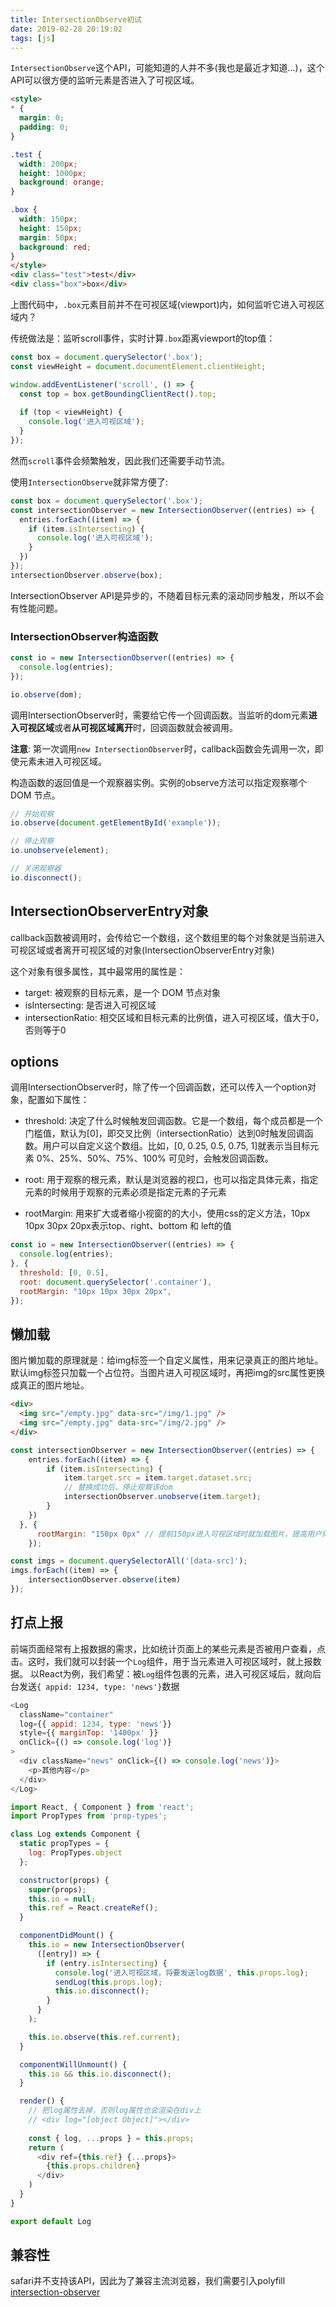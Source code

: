 ```yaml
---
title: IntersectionObserve初试
date: 2019-02-28 20:19:02
tags: [js]
---
```

`IntersectionObserve`这个API，可能知道的人并不多(我也是最近才知道...)，这个API可以很方便的监听元素是否进入了可视区域。

```html
<style>
* {
  margin: 0;
  padding: 0;
}

.test {
  width: 200px;
  height: 1000px;
  background: orange;
}

.box {
  width: 150px;
  height: 150px;
  margin: 50px;
  background: red;
}
</style>
<div class="test">test</div>
<div class="box">box</div>
```
上图代码中，`.box`元素目前并不在可视区域(viewport)内，如何监听它进入可视区域内？

传统做法是：监听scroll事件，实时计算`.box`距离viewport的top值：
```javascript
const box = document.querySelector('.box');
const viewHeight = document.documentElement.clientHeight;

window.addEventListener('scroll', () => {
  const top = box.getBoundingClientRect().top;
  
  if (top < viewHeight) {
    console.log('进入可视区域');
  }
});
```
然而`scroll`事件会频繁触发，因此我们还需要手动节流。

<!-- more -->

使用`IntersectionObserve`就非常方便了:
```javascript
const box = document.querySelector('.box');
const intersectionObserver = new IntersectionObserver((entries) => {
  entries.forEach((item) => {
    if (item.isIntersecting) {
      console.log('进入可视区域');
    }
  })
});
intersectionObserver.observe(box);
```
IntersectionObserver API是异步的，不随着目标元素的滚动同步触发，所以不会有性能问题。

### IntersectionObserver构造函数
```javascript
const io = new IntersectionObserver((entries) => {
  console.log(entries);
});

io.observe(dom);
```
调用IntersectionObserver时，需要给它传一个回调函数。当监听的dom元素**进入可视区域**或者**从可视区域离开**时，回调函数就会被调用。

**注意**: 第一次调用`new IntersectionObserver`时，callback函数会先调用一次，即使元素未进入可视区域。

构造函数的返回值是一个观察器实例。实例的observe方法可以指定观察哪个 DOM 节点。
```javascript
// 开始观察
io.observe(document.getElementById('example'));

// 停止观察
io.unobserve(element);

// 关闭观察器
io.disconnect();
```

## IntersectionObserverEntry对象
callback函数被调用时，会传给它一个数组，这个数组里的每个对象就是当前进入可视区域或者离开可视区域的对象(IntersectionObserverEntry对象)

这个对象有很多属性，其中最常用的属性是：
* target: 被观察的目标元素，是一个 DOM 节点对象
* isIntersecting: 是否进入可视区域
* intersectionRatio: 相交区域和目标元素的比例值，进入可视区域，值大于0，否则等于0

## options
调用IntersectionObserver时，除了传一个回调函数，还可以传入一个option对象，配置如下属性：

* threshold: 决定了什么时候触发回调函数。它是一个数组，每个成员都是一个门槛值，默认为[0]，即交叉比例（intersectionRatio）达到0时触发回调函数。用户可以自定义这个数组。比如，[0, 0.25, 0.5, 0.75, 1]就表示当目标元素 0%、25%、50%、75%、100% 可见时，会触发回调函数。

* root: 用于观察的根元素，默认是浏览器的视口，也可以指定具体元素，指定元素的时候用于观察的元素必须是指定元素的子元素

* rootMargin: 用来扩大或者缩小视窗的的大小，使用css的定义方法，10px 10px 30px 20px表示top、right、bottom 和 left的值

```javascript
const io = new IntersectionObserver((entries) => {
  console.log(entries);
}, {
  threshold: [0, 0.5],
  root: document.querySelector('.container'),
  rootMargin: "10px 10px 30px 20px",
});
```

## 懒加载
图片懒加载的原理就是：给img标签一个自定义属性，用来记录真正的图片地址。默认img标签只加载一个占位符。当图片进入可视区域时，再把img的src属性更换成真正的图片地址。
```html
<div>
  <img src="/empty.jpg" data-src="/img/1.jpg" />
  <img src="/empty.jpg" data-src="/img/2.jpg" />
</div>
```
```javascript
const intersectionObserver = new IntersectionObserver((entries) => {
    entries.forEach((item) => {
        if (item.isIntersecting) {
            item.target.src = item.target.dataset.src;
            // 替换成功后，停止观察该dom
            intersectionObserver.unobserve(item.target);
        }
    })
  }, {
      rootMargin: "150px 0px" // 提前150px进入可视区域时就加载图片，提高用户体验
    });

const imgs = document.querySelectorAll('[data-src]');
imgs.forEach((item) => {
    intersectionObserver.observe(item)
});
```

## 打点上报
前端页面经常有上报数据的需求，比如统计页面上的某些元素是否被用户查看，点击。这时，我们就可以封装一个`Log`组件，用于当元素进入可视区域时，就上报数据。
以React为例，我们希望：被`Log`组件包裹的元素，进入可视区域后，就向后台发送`{ appid: 1234, type: 'news'}`数据
```javascript
<Log
  className="container"
  log={{ appid: 1234, type: 'news'}}
  style={{ marginTop: '1400px' }}
  onClick={() => console.log('log')}
>
  <div className="news" onClick={() => console.log('news')}>
    <p>其他内容</p>
  </div>
</Log>
```

```javascript
import React, { Component } from 'react';
import PropTypes from 'prop-types';

class Log extends Component {
  static propTypes = {
    log: PropTypes.object
  };

  constructor(props) {
    super(props);
    this.io = null;
    this.ref = React.createRef();
  }

  componentDidMount() {
    this.io = new IntersectionObserver(
      ([entry]) => {
        if (entry.isIntersecting) {
          console.log('进入可视区域，将要发送log数据', this.props.log);
          sendLog(this.props.log);
          this.io.disconnect();
        }
      }
    );

    this.io.observe(this.ref.current);
  }

  componentWillUnmount() {
    this.io && this.io.disconnect();
  }

  render() {
    // 把log属性去掉，否则log属性也会渲染在div上 
    // <div log="[object Object]"></div>
    
    const { log, ...props } = this.props;
    return (
      <div ref={this.ref} {...props}>
        {this.props.children}
      </div>
    )
  }
}

export default Log
```

## 兼容性
safari并不支持该API，因此为了兼容主流浏览器，我们需要引入polyfill
[intersection-observer](https://www.npmjs.com/package/intersection-observer)